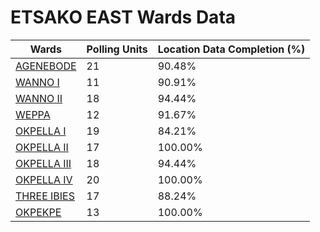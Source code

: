 
# ETSAKO EAST Wards Data

| Wards | Polling Units | Location Data Completion (%) |
| ---- | ----- | ------- |
| [AGENEBODE](./wards/2677-agenebode) | 21 | 90.48% |
| [WANNO I](./wards/2678-wanno-i) | 11 | 90.91% |
| [WANNO II](./wards/2679-wanno-ii) | 18 | 94.44% |
| [WEPPA](./wards/2680-weppa) | 12 | 91.67% |
| [OKPELLA I](./wards/2681-okpella-i) | 19 | 84.21% |
| [OKPELLA II](./wards/2682-okpella-ii) | 17 | 100.00% |
| [OKPELLA III](./wards/2683-okpella-iii) | 18 | 94.44% |
| [OKPELLA IV](./wards/2684-okpella-iv) | 20 | 100.00% |
| [THREE IBIES](./wards/2685-three-ibies) | 17 | 88.24% |
| [OKPEKPE](./wards/2686-okpekpe) | 13 | 100.00% |




